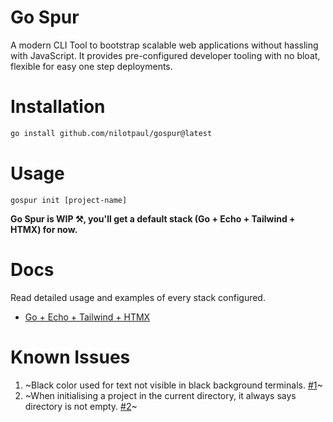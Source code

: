# Go Spur

A modern CLI Tool to bootstrap scalable web applications without hassling with JavaScript. It provides pre-configured developer tooling with no bloat, flexible for easy one step deployments.

# Installation

```sh
go install github.com/nilotpaul/gospur@latest
```

# Usage

```
gospur init [project-name]
```

**Go Spur is WIP ⚒️, you'll get a default stack (Go + Echo + Tailwind + HTMX) for now.**

# Docs

Read detailed usage and examples of every stack configured.

- [Go + Echo + Tailwind + HTMX](https://github.com/nilotpaul/gospur/tree/go-templates-htmx)

# Known Issues

1. ~Black color used for text not visible in black background terminals. [#1](https://github.com/nilotpaul/gospur/issues/1)~
2. ~When initialising a project in the current directory, it always says directory is not empty. [#2](https://github.com/nilotpaul/gospur/issues/3)~